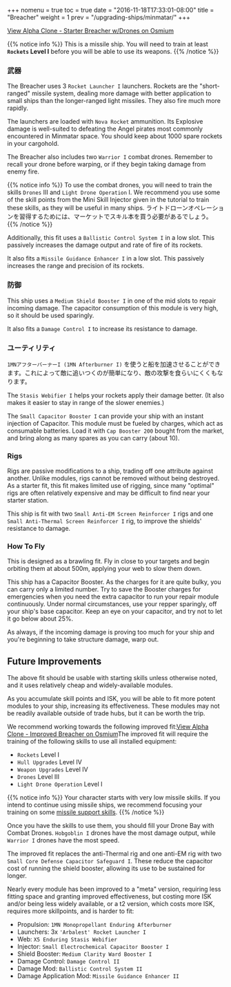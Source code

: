 +++
nomenu = true
toc = true
date = "2016-11-18T17:33:01-08:00"
title = "Breacher"
weight = 1
prev = "/upgrading-ships/minmatar/"
+++

<object type="image/svg+xml" data="https://o.smium.org/api/convert/119457/svg/119457-alpha-clone---starter-breacher-wdrones.svg?privatetoken=337734242219851776"><a href="https://o.smium.org/loadout/private/119457/337734242219851776">View Alpha Clone - Starter Breacher w/Drones on Osmium</a></object>

{{% notice info %}}
This is a missile ship. You will need to train at least **`Rockets` Level I**
before you will be able to use its weapons.
{{% /notice %}}

### 武器

The Breacher uses 3 `Rocket Launcher I` launchers. Rockets are the "short-ranged" missile system, dealing more damage with better application to small ships
than the longer-ranged light missiles. They also fire much more rapidly.

The launchers are loaded with `Nova Rocket` ammunition. Its Explosive damage is well-suited to defeating the Angel pirates
most commonly encountered in Minmatar space. You should keep about 1000 spare rockets in your cargohold.

The Breacher also includes two `Warrior I` combat drones.
Remember to recall your drone before warping, or if they begin taking damage from enemy fire.

{{% notice info %}}
To use the combat drones, you will need to train the skills `Drones` III and `Light Drone Operation` I.
We recommend you use some of the skill points from the Mini Skill Injector
given in the tutorial to train these skills, as they will be useful in many ships. ライトドローンオペレーションを習得するためには、マーケットでスキル本を買う必要があるでしょう。
{{% /notice %}}

Additionally, this fit uses a `Ballistic Control System I` in a low slot.
This passively increases the damage output and rate of fire of its rockets.

It also fits a `Missile Guidance Enhancer I` in a low slot.
This passively increases the range and precision of its rockets.

### 防御

This ship uses a `Medium Shield Booster I` in one of the mid slots to repair incoming damage.
The capacitor consumption of this module is very high, so it should be used sparingly.

It also fits a `Damage Control I` to increase its resistance to damage.

### ユーティリティ

`1MNアフターバーナーI (1MN Afterburner I)` を使うと船を加速させることができます。これによって敵に追いつくのが簡単になり、敵の攻撃を食らいにくくもなります。

The `Stasis Webifier I` helps your rockets apply their damage better.
(It also makes it easier to stay in range of the slower enemies.)

The `Small Capacitor Booster I` can provide your ship with an instant injection of Capacitor. This module must be fueled by charges, which act as consumable batteries. Load it with
`Cap Booster 200` bought from the market, and bring along as many spares as you can carry (about 10).

### Rigs

Rigs are passive modifications to a ship, trading off one attribute against another. Unlike modules, rigs cannot be removed without being destroyed. As a starter fit, this fit makes limited use of rigging, since many "optimal" rigs
are often relatively expensive and may be difficult to find near your starter station.

This ship is fit with two `Small Anti-EM Screen Reinforcer I` rigs
and one `Small Anti-Thermal Screen Reinforcer I` rig, to improve the shields' resistance to damage.

### How To Fly

This is designed as a brawling fit. Fly in close to your targets
and begin orbiting them at about 500m, applying your web to slow them down.

This ship has a Capacitor Booster. As the charges for it are quite bulky,
you can carry only a limited number. Try to save the Booster charges for emergencies
when you need the extra capacitor to run your repair module continuously. Under normal circumstances, use your repper sparingly, off your ship's base capacitor. Keep an eye on your capacitor, and try not to let it go below about 25%.

As always, if the incoming damage is proving too much for your ship
and you're beginning to take structure damage, warp out.

## Future Improvements

The above fit should be usable with starting skills unless otherwise noted,
and it uses relatively cheap and widely-available modules.

As you accumulate skill points and ISK, you will be able to fit more potent
modules to your ship, increasing its effectiveness. These modules may not be
readily available outside of trade hubs, but it can be worth the trip.

We recommend working towards the following improved fit:<object type="image/svg+xml" data="https://o.smium.org/api/convert/118527/svg/118527-alpha-clone---improved-breacher.svg?privatetoken=5891712325630558208"><a href="https://o.smium.org/loadout/private/118527/5891712325630558208">View Alpha Clone - Improved Breacher on Osmium</a></object>The improved fit will require the training of the following skills to use all installed equipment:

* `Rockets` Level I
* `Hull Upgrades` Level IV
* `Weapon Upgrades` Level IV
* `Drones` Level III
* `Light Drone Operation` Level I

{{% notice info %}}
Your character starts with very low missile skills. If you intend to continue
using missile ships, we recommend focusing your training on some
[missile support skills](/training/combat/#missile-skills).
{{% /notice %}}

Once you have the skills to use them, you should fill your Drone Bay with Combat Drones. `Hobgoblin I` drones have the most damage output, while `Warrior I` drones have the most speed.

The improved fit replaces the anti-Thermal rig and one anti-EM rig with two
`Small Core Defense Capacitor Safeguard I`. These reduce the capacitor cost
of running the shield booster, allowing its use to be sustained for longer.

Nearly every module has been improved to a "meta" version, requiring less fitting space
and granting improved effectiveness, but costing more ISK and/or being less widely available,
or a t2 version, which costs more ISK, requires more skillpoints, and is harder to fit:

* Propulsion: `1MN Monopropellant Enduring Afterburner`
* Launchers: 3x `'Arbalest' Rocket Launcher I`
* Web: `X5 Enduring Stasis Webifier`
* Injector: `Small Electrochemical Capacitor Booster I`
* Shield Booster: `Medium Clarity Ward Booster I`
* Damage Control: `Damage Control II`
* Damage Mod: `Ballistic Control System II`
* Damage Application Mod: `Missile Guidance Enhancer II`
